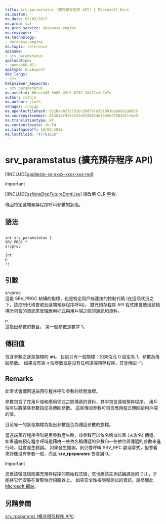 ```yaml
---
title: srv_paramstatus (擴充預存程序 API) | Microsoft Docs
ms.custom: ''
ms.date: 03/03/2017
ms.prod: sql
ms.prod_service: database-engine
ms.reviewer: ''
ms.technology:
- database-engine
ms.topic: reference
apiname:
- srv_paramstatus
apilocation:
- opends60.dll
apitype: DLLExport
dev_langs:
- C++
helpviewer_keywords:
- srv_paramstatus
ms.assetid: 86cecd45-0b09-42e9-8152-32a12a1c2b7a
author: rothja
ms.author: jroth
manager: craigg
ms.openlocfilehash: d52baab232751bcd0d797a551091b2ed682ab950
ms.sourcegitcommit: 61381ef939415fe019285def9450d7583df1fed0
ms.translationtype: HT
ms.contentlocale: zh-TW
ms.lasthandoff: 10/01/2018
ms.locfileid: "47761626"
---
```

# <a name="srvparamstatus-extended-stored-procedure-api"></a>srv_paramstatus (擴充預存程序 API)
[!INCLUDE[appliesto-ss-xxxx-xxxx-xxx-md](../../includes/appliesto-ss-xxxx-xxxx-xxx-md.md)]
    
> [!IMPORTANT]  
>  [!INCLUDE[ssNoteDepFutureDontUse](../../includes/ssnotedepfuturedontuse-md.md)] 請改用 CLR 整合。  
  
 傳回特定遠端預存程序呼叫參數的狀態。  
  
## <a name="syntax"></a>語法  
  
```  
  
int srv_paramstatus (  
SRV_PROC *  
srvproc  
,  
int  
n   
);  
```  
  
## <a name="arguments"></a>引數  
 *srvproc*  
 這是 SRV_PROC 結構的指標，也是特定用戶端連接的控制代碼 (在這個狀況之下，該控制代碼會收到遠端預存程序呼叫)。 擴充預存程序 API 程式庫會使用該結構所包含的資訊來管理應用程式與用戶端之間的通訊和資料。  
  
 *n*  
 這指出參數的數目。 第一個參數是數字 1。  
  
## <a name="returns"></a>傳回值  
 包含參數之狀態旗標的 **int**。 目前只有一個旗標：如果位元 0 設定為 1，參數為傳回參數。 如果沒有第 *n* 個參數或是沒有任何遠端預存程序，其會傳回 -1。  
  
## <a name="remarks"></a>Remarks  
 此常式會傳回遠端預存程序呼叫參數的狀態旗標。  
  
 參數包含了在用戶端和應用程式之間傳遞的資料，其中包含遠端預存程序。 用戶端可以將某些參數指定為傳回參數。 這些傳回參數可包含應用程式傳回給用戶端的值。  
  
 目前唯一的狀態旗標為指出參數是否為傳回參數的旗標。  
  
 當遠端預存程序呼叫是用參數產生時，該參數可以依名稱或位置 (未命名) 傳遞。 如果遠端預存程序呼叫是藉由一些依名稱傳遞的參數和一些依位置傳遞的參數來進行時，就會發生錯誤。 如果發生錯誤，則仍會呼叫 SRV_RPC 處理常式，但會看來好像沒有參數一般，而且 **srv_rpcparams** 會傳回 0。  
  
> [!IMPORTANT]  
>  您應該徹底檢閱擴充預存程序的原始程式碼，您也應該先測試編譯過的 DLL，才能將它們安裝在實際執行伺服器上。 如需安全性檢閱和測試的資訊，請參閱此 [Microsoft 網站](http://go.microsoft.com/fwlink/?LinkID=54761&amp;clcid=0x409http://msdn.microsoft.com/security/)。  
  
## <a name="see-also"></a>另請參閱  
 [srv_rpcparams &#40;擴充預存程序 API&#41;](../../relational-databases/extended-stored-procedures-reference/srv-rpcparams-extended-stored-procedure-api.md)  
  
  
